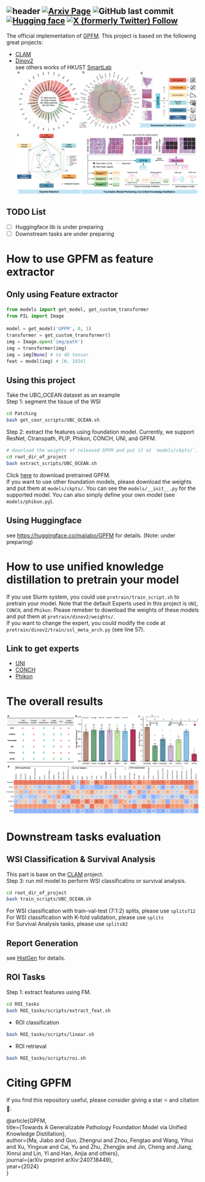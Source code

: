 <!-- # GPFM
## Towards A Generalizable Pathology Foundation Model via Unified Knowledge Distillation -->
![header](https://capsule-render.vercel.app/api?type=waving&height=140&color=gradient&text=GPFM:&section=header&fontAlign=12&fontSize=45&textBg=false&descAlignY=45&fontAlignY=20&descSize=20&desc=Towards%20A%20Generalizable%20Pathology%20Foundation%20Model%20via%20Unified%20Knowledge%20Distillation&descAlign=52)
[![Arxiv Page](https://img.shields.io/badge/Arxiv-2407.18449-red?style=flat-square)](https://arxiv.org/abs/2407.18449)
![GitHub last commit](https://img.shields.io/github/last-commit/birkhoffkiki/GPFM?style=flat-square)
[![Hugging face](https://img.shields.io/badge/%F0%9F%A4%97%20%20-GPFM-yellow)](https://huggingface.co/majiabo/GPFM)
[![X (formerly Twitter) Follow](https://img.shields.io/twitter/follow/SMARTLab_HKUST%20)](https://x.com/SMARTLab_HKUST)
--- 


The official implementation of [GPFM](https://arxiv.org/pdf/2407.18449). 
This project is based on the following great projects:
* [CLAM](https://github.com/mahmoodlab/CLAM)  
* [Dinov2](https://github.com/facebookresearch/dinov2)  
see others works of HKUST [SmartLab](https://hkustsmartlab.github.io/) 
![main_figure](docs/main_figure.png) 
## TODO List
- [ ] Huggingface lib is under preparing  
- [ ] Downstream tasks are under preparing  

# How to use GPFM as feature extractor
## Only using Feature extractor  
```python
from models import get_model, get_custom_transformer
from PIL import Image

model = get_model('GPFM', 0, 1)
transformer = get_custom_transformer()
img = Image.open('img/path')
img = transformer(img) 
img = img[None] # to 4D tensor
feat = model(img) # [N, 1024]

```

## Using this project
Take the UBC_OCEAN dataset as an example  
Step 1: segment the tissue of the WSI  
```bash
cd Patching
bash get_coor_scripts/UBC_OCEAN.sh
```
Step 2: extract the features using foundation model. Currently, we support ResNet, Ctranspath, PLIP, Phikon, CONCH, UNI, and GPFM.
```bash
# download the weights of released GPFM and put it at `models/ckpts/`.  
cd root_dir_of_project
bash extract_scripts/UBC_OCEAN.sh
```
Click [here](https://github.com/birkhoffkiki/GPFM/releases/download/ckpt/GPFM.pth) to download pretrained GPFM.  
If you want to use other foundation models, please download the weights and put them at `models/ckpts/`. You can see the `models/__init__.py` for the supported model. You can also simply define your own model (see `models/phikon.py`).  

## Using Huggingface
see https://huggingface.co/majiabo/GPFM for details. (Note: under preparing)  

# How to use unified knowledge distillation to pretrain your model
If you use Slurm system, you could use `pretrain/train_script.sh` to pretrain your model. Note that the default Experts used in this project is `UNI`, `CONCH`, and `Phikon`. Please remeber to download the weights of these models and put them at `pretrain/dinov2/weights/`.  
If you want to change the expert, you could modify the code at `pretrain/dinov2/train/ssl_meta_arch.py` (see line 57).

## Link to get experts
* [UNI](https://huggingface.co/MahmoodLab/UNI) 
* [CONCH](https://huggingface.co/MahmoodLab/CONCH) 
* [Phikon](https://huggingface.co/owkin/phikon)


# The overall results
![overall_results](docs/overall_results.png)

# Downstream tasks evaluation

## WSI Classification & Survival Analysis 
This part is base on the [CLAM](https://github.com/mahmoodlab/CLAM) project.  
Step 3: run mil model to perform WSI classificatino or survival analysis.
```bash
cd root_dir_of_project
bash train_scripts/UBC_OCEAN.sh
```
For WSI classification with train-val-test (7:1:2) splits, please use `splits712`  
For WSI classification with K-fold validation, please use `splits`  
For Survival Analysis tasks, please use `splits82`  
## Report Generation
see [HistGen](https://github.com/dddavid4real/HistGen) for details.
## ROI Tasks 
Step 1: extract features using FM.
```bash
cd ROI_tasks
bash ROI_tasks/scripts/extract_feat.sh
```
* ROI classification

```bash
bash ROI_tasks/scripts/linear.sh
```
* ROI retrieval
```bash
bash ROI_tasks/scripts/roi.sh
```

# Citing GPFM
If you find this repository useful, please consider giving a star ⭐ and citation 🦖: 

@article{GPFM,  
  title={Towards A Generalizable Pathology Foundation Model via Unified Knowledge Distillation},  
  author={Ma, Jiabo and Guo, Zhengrui and Zhou, Fengtao and Wang, Yihui and Xu, Yingxue and Cai, Yu and Zhu, Zhengjie and Jin, Cheng and Jiang, Xinrui and Lin, Yi and Han, Anjia and others},  
  journal={arXiv preprint arXiv:2407.18449},  
  year={2024}  
}
